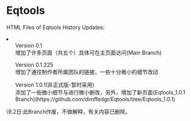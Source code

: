 # Eqtools
HTML Files of Eqtools
History Updates:
<li>
  <ul>Version 0.1<br>
    增加了许多页面（共五个）具体可在主页面访问(Main Branch)</ul>
  <ul>Version 0.1.225<br>
    增加了通往制作者所属团队的链接，一些十分微小的细节改动</ul>
  <ul>Version 1.0.1(非正式版-暂时采用)<br>
    添加了一些微小细节与进行微小删改，另外，增加了新页面(Eqtools_1.0.1 Branch)(https://github.com/dimffedgr/Eqtools/tree/Eqtools_1.0.1)</ul>
</li>    
  \9.2日:此Branch作废，不做解释，有关内容已删除。

